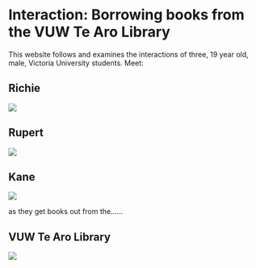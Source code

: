 # Interaction: Borrowing books from the VUW Te Aro Library 

<p>
  This website follows and examines the interactions of three, 19 year old, male, Victoria University students. Meet:
  </p>
  

<body>
  
  <div id="media">
    <h2>Richie</h2>
    <img src="https://78.media.tumblr.com/c3dced5df0e322c49beddedfa55729c2/tumblr_pd6snlfHGB1xchmeyo1_250.jpg" />
  </div>
  
  

  <div id="media">
    <h2>Rupert</h2>
    <img src="https://78.media.tumblr.com/67cc4eb91a2cf46da86e92634908d91e/tumblr_pd6snvtyGl1xchmeyo1_250.jpg" />
  <a herf=https://abirkett.github.io/Rupert/ </a>
</div>
   


  <div id="media">
    <h2>Kane</h2>
    <img src="https://78.media.tumblr.com/c0d650557c7f9d09f27f266c78d6ab5e/tumblr_pd6smsNANp1xchmeyo1_250.jpg" />
  </div>
 
 
  <div id="media">
    <p>
  as they get books out from the......
  </p>
    <h2>VUW Te Aro Library</h2>
    <img src="https://78.media.tumblr.com/80eb080147e2467627199efcce71fdcf/tumblr_pd6kvy8OXL1xchmeyo1_1280.png" />
  </div>
  
  <body>
  
  
